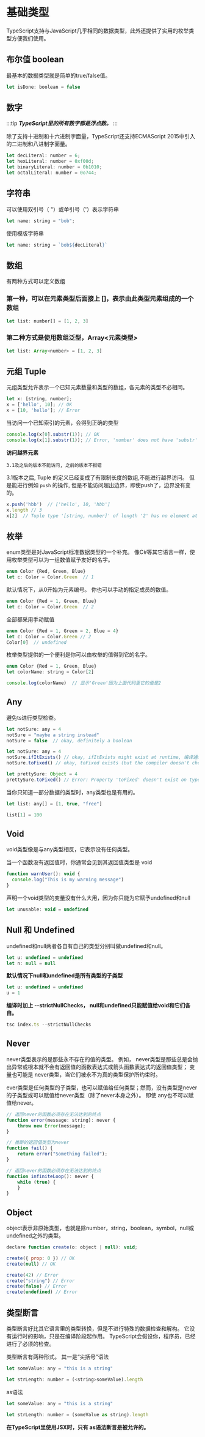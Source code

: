 # 基础类型
  TypeScript支持与JavaScript几乎相同的数据类型，此外还提供了实用的枚举类型方便我们使用。

## 布尔值 boolean

最基本的数据类型就是简单的true/false值。
```js
let isDone: boolean = false
```

## 数字

:::tip
***TypeScript里的所有数字都是浮点数。***
:::

 除了支持十进制和十六进制字面量，TypeScript还支持ECMAScript 2015中引入的二进制和八进制字面量。

 ```js
let decLiteral: number = 6;
let hexLiteral: number = 0xf00d;
let binaryLiteral: number = 0b1010;
let octalLiteral: number = 0o744;
 ```

## 字符串

可以使用双引号（ "）或单引号（'）表示字符串

```js
let name: string = "bob";
```
使用模版字符串

```js
let name: string = `bob${decLiteral}`
```

## 数组

有两种方式可以定义数组

### 第一种，可以在元素类型后面接上 []，表示由此类型元素组成的一个数组

```js
let list: number[] = [1, 2, 3]
```

### 第二种方式是使用数组泛型，Array<元素类型>

```js
let list: Array<number> = [1, 2, 3]
```

## 元组 Tuple

元组类型允许表示一个已知元素数量和类型的数组，各元素的类型不必相同。

```js
let x: [string, number];
x = ['hello', 10]; // OK
x = [10, 'hello']; // Error
```
当访问一个已知索引的元素，会得到正确的类型
```js
console.log(x[0].substr(1)); // OK
console.log(x[1].substr(1)); // Error, 'number' does not have 'substr'
```


**访问越界元素**

`3.1及之后的版本不能访问, 之前的版本不报错`

3.1版本之后, Tuple 的定义已经变成了有限制长度的数组,不能进行越界访问。
但是能进行例如 `push` 的操作, 但是不能访问超出边界，即使push了，边界没有变的。
```js
x.push('hbb')  // ['hello', 10, 'hbb']
x.length // 3
x[2]  // Tuple type '[string, number]' of length '2' has no element at index '2'
```


## 枚举
 enum类型是对JavaScript标准数据类型的一个补充。 像C#等其它语言一样，使用枚举类型可以为一组数值赋予友好的名字。

 ```js
enum Color {Red, Green, Blue}
let c: Color = Color.Green  // 1
 ```
默认情况下，从0开始为元素编号。 你也可以手动的指定成员的数值。

```js
enum Color {Red = 1, Green, Blue}
let c: Color = Color.Green  // 2
```
全部都采用手动赋值
```js
enum Color {Red = 1, Green = 2, Blue = 4}
let c: Color = Color.Green // 2
Color[0]  // undefined
```

枚举类型提供的一个便利是你可以由枚举的值得到它的名字。

```js
enum Color {Red = 1, Green, Blue}
let colorName: string = Color[2]

console.log(colorName)  // 显示'Green'因为上面代码里它的值是2
```

## Any

避免ts进行类型检查。

```js
let notSure: any = 4
notSure = "maybe a string instead"
notSure = false  // okay, definitely a boolean
```

```js
let notSure: any = 4
notSure.ifItExists() // okay, ifItExists might exist at runtime, 编译通过，运行不通过
notSure.toFixed() // okay, toFixed exists (but the compiler doesn't check)

let prettySure: Object = 4
prettySure.toFixed() // Error: Property 'toFixed' doesn't exist on type 'Object'.
```

当你只知道一部分数据的类型时，any类型也是有用的。

```js
let list: any[] = [1, true, "free"]

list[1] = 100
```

## Void

void类型像是与any类型相反，它表示没有任何类型。

当一个函数没有返回值时，你通常会见到其返回值类型是 void

```js
function warnUser(): void {
  console.log("This is my warning message")
}
```

声明一个void类型的变量没有什么大用，因为你只能为它赋予undefined和null

```js
let unusable: void = undefined
```

## Null 和 Undefined

undefined和null两者各自有自己的类型分别叫做undefined和null。

```js
let u: undefined = undefined
let n: null = null
```
**默认情况下null和undefined是所有类型的子类型**

```js
let u: undefined = undefined
u = 1
```

**编译时加上 --strictNullChecks， null和undefined只能赋值给void和它们各自。**

```js
tsc index.ts --strictNullChecks
```

## Never

never类型表示的是那些永不存在的值的类型。 例如， never类型是那些总是会抛出异常或根本就不会有返回值的函数表达式或箭头函数表达式的返回值类型； 变量也可能是 never类型，当它们被永不为真的类型保护所约束时。

ever类型是任何类型的子类型，也可以赋值给任何类型；然而，没有类型是never的子类型或可以赋值给never类型（除了never本身之外）。 即使 any也不可以赋值给never。

```js
// 返回never的函数必须存在无法达到的终点
function error(message: string): never {
    throw new Error(message);
}

// 推断的返回值类型为never
function fail() {
    return error("Something failed");
}

// 返回never的函数必须存在无法达到的终点
function infiniteLoop(): never {
    while (true) {
    }
}
```

## Object

object表示非原始类型，也就是除number，string，boolean，symbol，null或undefined之外的类型。

```js
declare function create(o: object | null): void;

create({ prop: 0 }) // OK
create(null) // OK

create(42) // Error
create("string") // Error
create(false) // Error
create(undefined) // Error
```

## 类型断言

类型断言好比其它语言里的类型转换，但是不进行特殊的数据检查和解构。 它没有运行时的影响，只是在编译阶段起作用。 TypeScript会假设你，程序员，已经进行了必须的检查。

类型断言有两种形式。 其一是“尖括号”语法

```js
let someValue: any = "this is a string"

let strLength: number = (<string>someValue).length
```

as语法

```js
let someValue: any = "this is a string"

let strLength: number = (someValue as string).length
```

**在TypeScript里使用JSX时，只有 as语法断言是被允许的。**